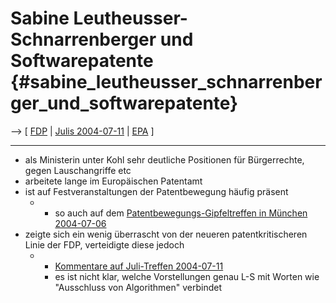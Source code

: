 # Sabine Leutheusser-Schnarrenberger und Softwarepatente {#sabine_leutheusser_schnarrenberger_und_softwarepatente}

\--\> \[ [ FDP](SwpatfdpDe "wikilink") \| [ Julis
2004-07-11](Juli040711De "wikilink") \| [ EPA](SwpatepoDe "wikilink") \]

------------------------------------------------------------------------

-   als Ministerin unter Kohl sehr deutliche Positionen für
    Bürgerrechte, gegen Lauschangriffe etc
-   arbeitete lange im Europäischen Patentamt
-   ist auf Festveranstaltungen der Patentbewegung häufig präsent
    -   -   so auch auf dem [ Patentbewegungs-Gipfeltreffen in München
            2004-07-06](Dpma040706De "wikilink")
-   zeigte sich ein wenig überrascht von der neueren patentkritischeren
    Linie der FDP, verteidigte diese jedoch
    -   -   [ Kommentare auf Juli-Treffen
            2004-07-11](Juli040711De "wikilink")
        -   es ist nicht klar, welche Vorstellungen genau L-S mit Worten
            wie \"Ausschluss von Algorithmen\" verbindet
